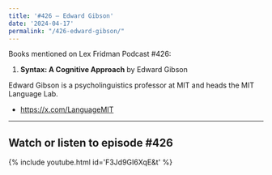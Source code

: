 ```yaml
---
title: '#426 – Edward Gibson'
date: '2024-04-17'
permalink: "/426-edward-gibson/"
---
```


Books mentioned on Lex Fridman Podcast #426:

1. <b>Syntax: A Cognitive Approach</b> by Edward Gibson

<!--more-->

Edward Gibson is a psycholinguistics professor at MIT and heads the MIT Language Lab.

- <a href="https://x.com/LanguageMIT" target="_blank">https://x.com/LanguageMIT</a>

- - - - - -

## Watch or listen to episode #426

{% include youtube.html id='F3Jd9GI6XqE&t' %}